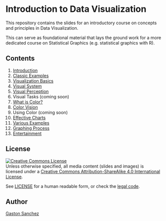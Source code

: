 # Introduction to Data Visualization

This repository contains the slides for an introductory course on 
concepts and principles in Data Visualization. 

This can serve as foundational material that lays the ground work for 
a more dedicated course on Statistical Graphics 
(e.g. statistical graphics with R).


## Contents

1. [Introduction](slides/01-introduction/01-introduction.pdf)
2. [Classic Examples](slides/02-classic-examples/02-classic-examples.pdf)
3. [Visualization Basics](slides/03-visualation-basics/03-visual-system.pdf)
4. [Visual System](slides/04-visual-system/04-visual-system.pdf)
5. [Visual Perception](slides/05-visual-perception/05-visual-perception.pdf)
6. Visual Tasks (coming soon)
7. [What is Color?](slides/07-what-is-color/07-what-is-color.pdf)
8. [Color Vision](slides/08-color-vision/08-color-vision.pdf)
9. Using Color (coming soon)
10. [Effective Charts](slides/10-effective-charts/10-effective-charts.pdf)
11. [Various Examples](slides/11-various-examples/11-various-examples.pdf)
12. [Graphing Process](slides/12-graphing-process/12-graphing-process.pdf)
13. [Entertainment](slides/13-entertainment/13-entertainment.pdf)


## License

<a rel="license" href="http://creativecommons.org/licenses/by-sa/4.0/"><img alt="Creative Commons License" style="border-width:0" src="https://i.creativecommons.org/l/by-sa/4.0/88x31.png" /></a><br />Unless otherwise specified, all media content (slides and images) is licensed under a <a rel="license" href="http://creativecommons.org/licenses/by-sa/4.0/">Creative Commons Attribution-ShareAlike 4.0 International License</a>.

See [LICENSE](LICENSE.md) for a human readable form, or check the [legal code](https://creativecommons.org/licenses/by-sa/4.0/legalcode).


## Author

[Gaston Sanchez](http://gastonsanchez.com)
